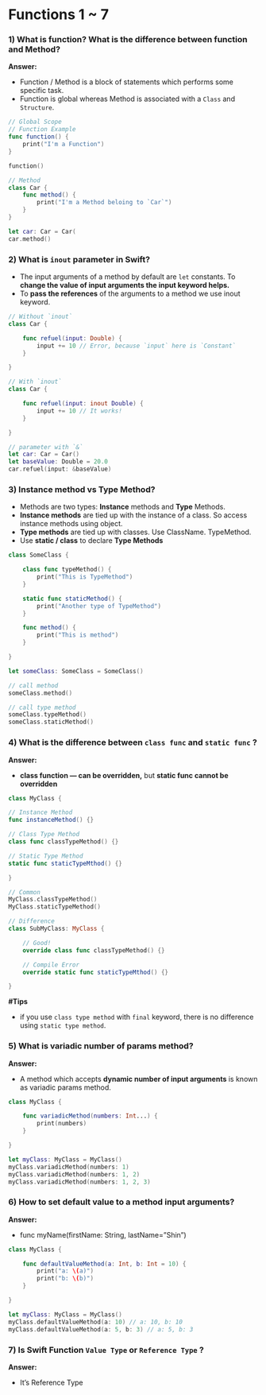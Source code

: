 # Functions 1 ~ 7

### 1) What is function? What is the difference between function and Method?

**Answer:**

- Function / Method is a block of statements which performs some specific task.
- Function is global whereas Method is associated with a `Class` and `Structure`.

```swift
// Global Scope
// Function Example
func function() {
	print("I'm a Function")
}

function()

// Method
class Car {
	func method() {
		print("I'm a Method beloing to `Car`")
	}
}

let car: Car = Car(
car.method()
```

### 2) What is `inout` parameter in Swift?

- The input arguments of a method by default are `let` constants. To **change the value of input arguments the input keyword helps.**
- To **pass the references** of the arguments to a method we use inout keyword.

```swift
// Without `inout`
class Car {

	func refuel(input: Double) {
		input += 10 // Error, because `input` here is `Constant`
	}

}
```

```swift
// With `inout`
class Car {

	func refuel(input: inout Double) {
		input += 10 // It works!
	}

}

// parameter with `&`
let car: Car = Car()
let baseValue: Double = 20.0
car.refuel(input: &baseValue)
```

### 3) Instance method vs Type Method?

- Methods are two types: **Instance** methods and **Type** Methods.
- **Instance methods** are tied up with the instance of a class. So access instance methods using object.
- **Type methods** are tied up with classes. Use ClassName. TypeMethod.
- Use **static / class** to declare **Type Methods**

```swift
class SomeClass {

	class func typeMethod() {
		print("This is TypeMethod")
	}

	static func staticMethod() {
		print("Another type of TypeMethod")
	}

	func method() {
		print("This is method")
	}

}

let someClass: SomeClass = SomeClass()

// call method
someClass.method()

// call type method
someClass.typeMethod()
someClass.staticMethod()
```

### 4) What is the difference between `class func` and `static func` ?

**Answer:**

- **class function — can be overridden,** but **static func cannot be overridden**

```swift
class MyClass {

// Instance Method
func instanceMethod() {}

// Class Type Method
class func classTypeMethod() {}

// Static Type Method
static func staticTypeMthod() {}

}

// Common
MyClass.classTypeMethod()
MyClass.staticTypeMethod()

// Difference
class SubMyClass: MyClass {

	// Good!
	override class func classTypeMethod() {}

	// Compile Error
	override static func staticTypeMthod() {}

}
```

**#Tips**

- if you use `class type method` with `final` keyword, there is no difference using `static type method`.

### 5) What is variadic number of params method?

**Answer:**

- A method which accepts **dynamic number of input arguments** is known as variadic params method.

```swift
class MyClass {

	func variadicMethod(numbers: Int...) {
		print(numbers)
	}

}

let myClass: MyClass = MyClass()
myClass.variadicMethod(numbers: 1)
myClass.variadicMethod(numbers: 1, 2)
myClass.variadicMethod(numbers: 1, 2, 3)
```

### 6) How to set default value to a method input arguments?

**Answer:**

- func myName(firstName: String, lastName=”Shin”)

```swift
class MyClass {

	func defaultValueMethod(a: Int, b: Int = 10) {
		print("a: \(a)")
		print("b: \(b)")
	}

}

let myClass: MyClass = MyClass()
myClass.defaultValueMethod(a: 10) // a: 10, b: 10
myClass.defaultValueMethod(a: 5, b: 3) // a: 5, b: 3
```

### 7) Is Swift Function `Value Type` or `Reference Type` ?

**Answer:**

- It’s Reference Type
